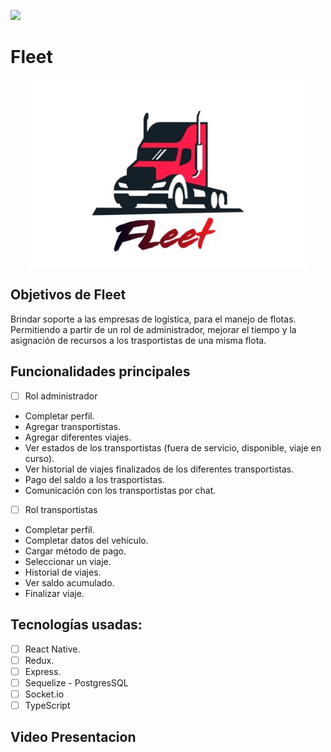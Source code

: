 <p align='left'>
    <img src='https://static.wixstatic.com/media/85087f_0d84cbeaeb824fca8f7ff18d7c9eaafd~mv2.png/v1/fill/w_160,h_30,al_c,q_85,usm_0.66_1.00_0.01/Logo_completo_Color_1PNG.webp' </img>
</p>

# Fleet

<p align="center">
  <img height="300" src="./logoFleet.jpeg" />
</p>

##  Objetivos de Fleet

Brindar soporte a las empresas de logística, para el manejo de flotas. Permitiendo a partir de un rol de administrador, mejorar el tiempo y la asignación de recursos a los trasportistas de una misma flota.

## Funcionalidades principales

- [ ] Rol administrador

- Completar perfil.
- Agregar transportistas.
- Agregar diferentes viajes.
- Ver estados de los transportistas (fuera de servicio, disponible, viaje en curso).
- Ver historial de viajes finalizados de los diferentes transportistas.
- Pago del saldo a los trasportistas.
- Comunicación con los transportistas por chat.


- [ ] Rol transportistas

- Completar perfil.
- Completar datos del vehículo.
- Cargar método de pago.
- Seleccionar un viaje.
- Historial de viajes.
- Ver saldo acumulado.
- Finalizar viaje.

## Tecnologías usadas:

- [ ] React Native.
- [ ] Redux.
- [ ] Express.
- [ ] Sequelize - PostgresSQL
- [ ] Socket.io
- [ ] TypeScript 

## Video Presentacion



